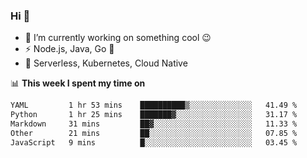 ### Hi 👋

<!--
**nodejh/nodejh** is a ✨ _special_ ✨ repository because its `README.md` (this file) appears on your GitHub profile.

Here are some ideas to get you started:

- 🔭 I’m currently working on ...
- 🌱 I’m currently learning ...
- 👯 I’m looking to collaborate on ...
- 🤔 I’m looking for help with ...
- 💬 Ask me about ...
- 📫 How to reach me: ...
- 😄 Pronouns: ...
- ⚡ Fun fact: ...
-->

- 🔭 I’m currently working on something cool :wink:
- ⚡ Node.js, Java, Go :thought_balloon:
- 🤖 Serverless, Kubernetes, Cloud Native

📊 **This week I spent my time on**

<!--START_SECTION:waka-->

```txt
YAML         1 hr 53 mins    ██████████▒░░░░░░░░░░░░░░   41.49 %
Python       1 hr 25 mins    ███████▓░░░░░░░░░░░░░░░░░   31.17 %
Markdown     31 mins         ██▓░░░░░░░░░░░░░░░░░░░░░░   11.33 %
Other        21 mins         ██░░░░░░░░░░░░░░░░░░░░░░░   07.85 %
JavaScript   9 mins          █░░░░░░░░░░░░░░░░░░░░░░░░   03.45 %
```

<!--END_SECTION:waka-->


<!--
:traffic_light: **Visitors**

![visitors](https://visitor-badge.glitch.me/badge?page_id=nodejh.nodejh)
-->
